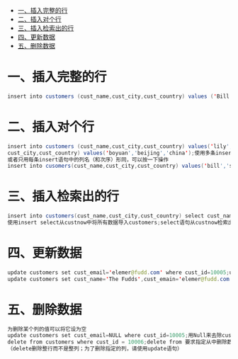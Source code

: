 <!-- GFM-TOC -->
* [一、插入完整的行](#一插入完整的行)
* [二、插入对个行](#二插入对个行)
* [三、插入检索出的行](#三插入检索出的行)
* [四、更新数据](#四更新数据)
* [五、删除数据](#五删除数据)
<!-- GFM-TOC -->
# 一、插入完整的行
```java
insert into customers (cust_name,cust_city,cust_country) values ('Bill','shanghai','china');
```
# 二、插入对个行
```java
insert into customers (cust_name,cust_city,cust_country) values('lily','shanghai','china');insert insert into cusomers (cust_name,
cust_city,cust_country) values('boyuan','beijing','china');使用多条insert语句，甚至一次提交它们
或者只用每条insert语句中的列名（和次序）形同，可以按一下操作
insert into cusomers(cust_name,cust_city,cust_country) values('bill','shanghai','china'),('lily','shanghai','china');
```
# 三、插入检索出的行
```java
insert into customers(cust_name,cust_city,cust_country) select cust_name,cust_city,cust_country from custnew;
使用insert select从custnow中将所有数据导入customers;select语句从custnow检索出要插入的值（insert select语句可包含where子句以过滤插入的数据）
```
# 四、更新数据
```java
update customers set cust_email='elemer@fudd.com' where cust_id=10005;updat语句以要更新的表名开始。set命令用来将新值赋给被更新的列
update customers set cust_name='The Fudds',cust_emain='elemer@fudd.com' where cust_id=10005;更新多个列时，只需要用单个set命令
```
# 五、删除数据
```java
为删除某个列的值可以将它设为空
update customers set cust_email=NULL where cust_id=10005;用Null来去除cust_email列中的值
delete from customers where cust_id = 10006;delete from 要求指定从中删除数据的表名，where子句过滤要删除的行
（delete删除整行而不是整列；为了删除指定的列，请使用update语句）
```
